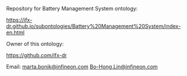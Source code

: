 Repository for Battery Management System ontology:

https://ifx-dr.github.io/subontologies/Battery%20Management%20System/index-en.html

Owner of this ontology:

https://github.com/ifx-dr

Email: marta.bonik@infineon.com
       Bo-Hong.Lin@infineon.com
